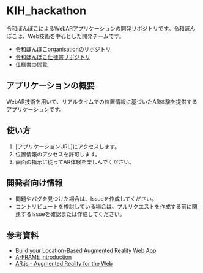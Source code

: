 # KIH_hackathon

令和ぽんぽこによるWebARアプリケーションの開発リポジトリです。令和ぽんぽこは、Web技術を中心とした開発チームです。

- [令和ぽんぽこorganisationのリポジトリ](https://github.com/orgs/ReiwaPonpoco/repositories)
- [令和ぽんぽこ仕様書リポジトリ](https://github.com/ReiwaPonpoco/KIH_hackathon_Document)
- [仕様書の閲覧](https://reiwaponpoco.github.io/KIH_hackathon_Document/index.html)

## アプリケーションの概要
WebAR技術を用いて、リアルタイムでの位置情報に基づいたAR体験を提供するアプリケーションです。

## 使い方
1. [アプリケーションURL]にアクセスします。
2. 位置情報のアクセスを許可します。
3. 画面の指示に従ってAR体験を楽しんでください。

## 開発者向け情報
- 問題やバグを見つけた場合は、Issueを作成してください。
- コントリビュートを検討している場合は、プルリクエストを作成する前に関連するIssueを確認または作成してください。

## 参考資料
- [Build your Location-Based Augmented Reality Web App](https://medium.com/chialab-open-source/build-your-location-based-augmented-reality-web-app-c2442e716564)
- [A-FRAME introduction](https://aframe.io/docs/1.4.0/introduction/)
- [AR.js - Augmented Reality for the Web](https://www.npmjs.com/package/ar.js?activeTab=readme)
